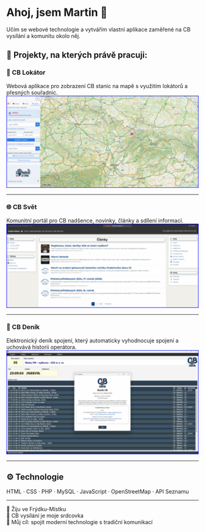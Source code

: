 # Ahoj, jsem Martin 👋

Učím se webové technologie a vytvářím vlastní aplikace zaměřené na CB vysílání a komunitu okolo něj. 

## 🧭 Projekty, na kterých právě pracuji:

### 📍 CB Lokátor  
Webová aplikace pro zobrazení CB stanic na mapě s využitím lokátorů a přesných souřadnic.  
![CB Lokátor](screenshots/cblokator_demo.png)

---

### 🌐 CB Svět  
Komunitní portál pro CB nadšence, novinky, články a sdílení informací.  
![CB Svět](screenshots/cb_svet_demo.png)

---

### 📘 CB Deník  
Elektronický deník spojení, který automaticky vyhodnocuje spojení a uchovává historii operátora.  
![CB Deník](screenshots/cb_denik_demo.png)

---

## ⚙️ Technologie
HTML · CSS · PHP · MySQL · JavaScript · OpenStreetMap · API Seznamu

---

📍 Žiju ve Frýdku-Místku  
📡 CB vysílání je moje srdcovka  
🎯 Můj cíl: spojit moderní technologie s tradiční komunikací
